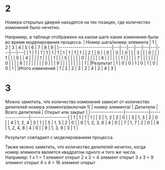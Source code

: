 # 2
Номера открытых дверей находятся на тех позицях, где количество изменений было нечетно.

Например, в таблице отображено на каком шаге какие изменения были во время моделирования процесса.
| Номер шага/номер элемента | 1 | 2 | 3 | 4 | 5 | 6 | 7 | 8 | 9 |
|---------------------------|---|---|---|---|---|---|---|---|---|
| 1                         | 1 | 1 | 1 | 1 | 1 | 1 | 1 | 1 | 1 |
| 2                         |   | 0 |   | 0 |   | 0 |   | 0 |   |
| 3                         |   |   | 0 |   |   | 1 |   |   | 0 |
| 4                         |   |   |   | 1 |   |   |   | 1 |   |
| 5                         |   |   |   |   | 0 |   |   |   |   |
| 6                         |   |   |   |   |   | 1 |   |   |   |
| 7                         |   |   |   |   |   |   | 0 |   |   |
| 8                         |   |   |   |   |   |   |   | 0 |   |
| 9                         |   |   |   |   |   |   |   |   | 1 |
|Результат                  | 1 | 0 | 0 | 1 | 0 | 1 | 0 | 0 | 1 |
|Итого изменений            | 1 | 2 | 2 | 3 | 2 | 4 | 2 | 4 | 3 |

# 3
Можно заметить, что количество изменений зависит от количество делителей номера элемента(включая 1)
| номер элемента/ | Делители   | Всего делителей | Открыт или закрыт |
|-----------------|------------|-----------------|-------------------|
| 1               | 1          | 1               | 1                 |
| 2               | 1, 2       | 2               | 0                 |
| 3               | 1, 3       | 2               | 0                 |
| 4               | 1, 2, 4    | 3               | 1                 |
| 5               | 1, 5       | 2               | 0                 |
| 6               | 1, 2, 3, 6 | 4               | 0                 |
| 7               | 1, 7       | 2               | 0                 |
| 8               | 1, 2, 4, 8 | 4               | 0                 |
| 9               | 1, 3, 9    | 3               | 1                 |

Результат совпадает с моделированием процесса.

Также можно заметить, что количество делителей нечетно, когда номер элемента является квадратом одного и того же числа.
Например:
1 x 1 = 1 элемент открыт
2 x 2 = 4 элемент открыт
3 x 3 = 9 элемент открыт
4 x 4 = 16 элемент открыт